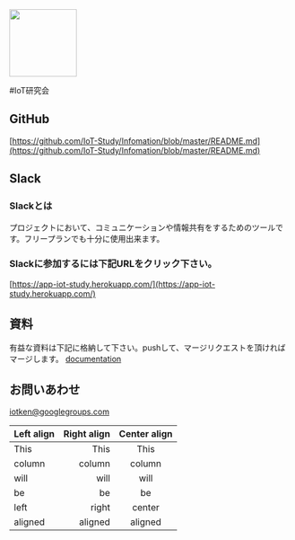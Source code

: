 <img src="http://www.businesscloudnews.com/files/2016/01/IoT-cloud.jpg" width="120px">

#IoT研究会
## GitHub
[https://github.com/IoT-Study/Infomation/blob/master/README.md](https://github.com/IoT-Study/Infomation/blob/master/README.md) 

## Slack
### Slackとは
プロジェクトにおいて、コミュニケーションや情報共有をするためのツールです。フリープランでも十分に使用出来ます。
### Slackに参加するには下記URLをクリック下さい。
[https://app-iot-study.herokuapp.com/](https://app-iot-study.herokuapp.com/)

## 資料
有益な資料は下記に格納して下さい。pushして、マージリクエストを頂ければマージします。
[documentation](https://help.github.com/categories/github-pages-basics/)

## お問いあわせ
iotken@googlegroups.com


| Left align | Right align | Center align |
|:-----------|------------:|:------------:|
| This       |        This |     This     |
| column     |      column |    column    |
| will       |        will |     will     |
| be         |          be |      be      |
| left       |       right |    center    |
| aligned    |     aligned |   aligned    |
